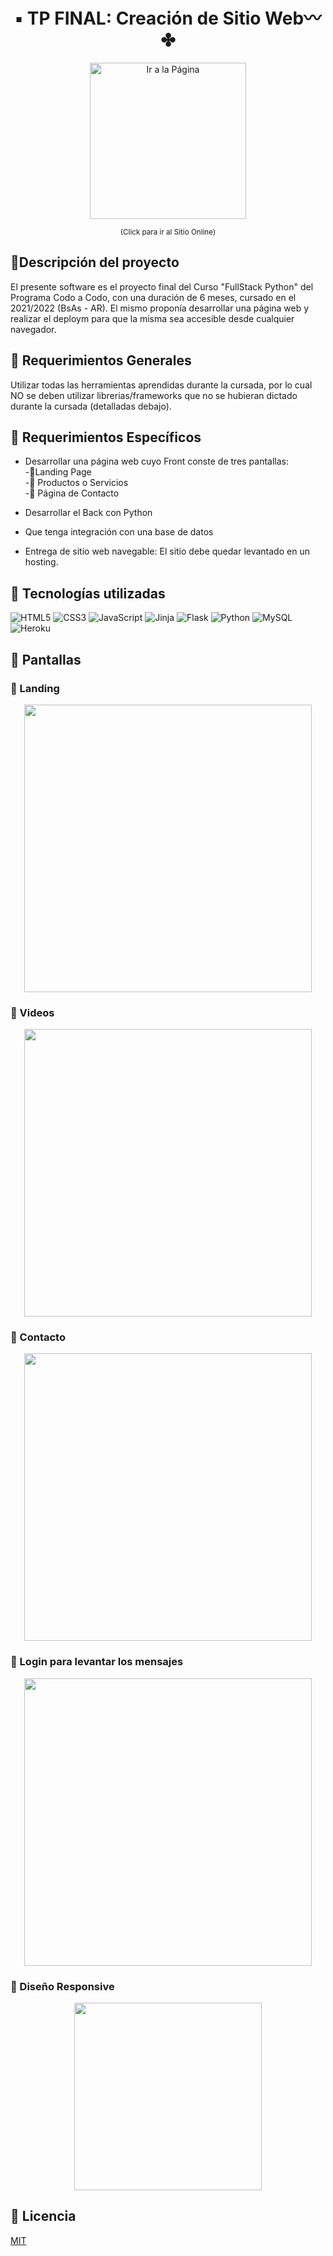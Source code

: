 <div align="center">


# ▪️ TP FINAL: Creación de Sitio Web〰️✤

<p align="center">


  <a href="https://atahualpadancing.herokuapp.com"><img width="250" title="Ir a la Página" src="https://user-images.githubusercontent.com/88113403/192395694-374477fd-660c-45a8-bdc7-83292f34cdcb.jpg"></a>
  
  <small>(Click para ir al Sitio Online)</small>
</p>

</div>

## 🔵Descripción del proyecto
El presente software es el proyecto final del Curso "FullStack Python" del Programa Codo a Codo, con una duración de 6 meses, cursado en el 2021/2022 (BsAs - AR).
El mismo proponía desarrollar una página web y realizar el deploym para que la misma sea accesible desde cualquier navegador.


## 🔵 Requerimientos Generales

Utilizar todas las herramientas aprendidas durante la cursada, por lo cual NO se deben utilizar librerias/frameworks que no se hubieran dictado durante la cursada (detalladas debajo). 


## 🔵 Requerimientos Específicos

- Desarrollar una página web cuyo Front conste de tres pantallas:   
-🔸Landing Page    
-🔸 Productos o Servicios   
-🔸 Página de Contacto
 
- Desarrollar el Back con Python 
 
- Que tenga integración con una base de datos
 
- Entrega de sitio web navegable: El sitio debe quedar levantado en un hosting.

  
## 🔵 Tecnologías utilizadas

![HTML5](https://img.shields.io/badge/-HTML5-%23F11423?style=flat-square&logo=html5&logoColor=ffffff)
![CSS3](https://img.shields.io/badge/-CSS3-%231572B6?style=flat-square&logo=css3)
![JavaScript](https://img.shields.io/badge/javascript-%23323330.svg?style=flat-the-badge&logo=javascript&logoColor=%23F7DF1E)
![Jinja](https://img.shields.io/badge/jinja-white.svg?style=flat-the-badge&logo=jinja&logoColor=black)
![Flask](https://img.shields.io/badge/flask-%23000.svg?style=flat-the-badge&logo=flask&logoColor=white)
![Python](http://img.shields.io/badge/-Python-DAD031?style=flat-square&logo=python)
![MySQL](https://img.shields.io/badge/mysql-%2300f.svg?style=flat-the-badge&logo=mysql&logoColor=white)
![Heroku](https://img.shields.io/badge/-Heroku-430098?style=flat-square&logo=heroku)


## 🔵 Pantallas
### 🔸 Landing

<p align="center">
  <img width="460" src="https://user-images.githubusercontent.com/88113403/192397827-1c8211ac-f353-4183-91e9-b3d471c719ab.jpg">
</p>

### 🔸 Videos

<p align="center">
  <img width="460" src="https://user-images.githubusercontent.com/88113403/192398470-ce3b9494-41d4-470e-aa56-0bcf7c7e5d1d.jpg">
</p>

### 🔸 Contacto
<p align="center">
  <img width="460" src="https://user-images.githubusercontent.com/88113403/192398926-24192962-9933-40dd-ab89-e6426823f8c6.jpg">
</p>

### 🔸 Login para levantar los mensajes

<p align="center">
  <img width="460" src="https://user-images.githubusercontent.com/88113403/192398457-afab8f4b-4c6c-4fbb-854d-51367a533711.png">
</p>

### 🔸 Diseño Responsive

<p align="center">
  <img width="300" height="300" src="https://user-images.githubusercontent.com/88113403/192400910-82fefbc7-94c0-47f2-a95f-07c7593916a9.gif">
</p>

## 🔵 Licencia
[MIT](https://choosealicense.com/licenses/mit/)

